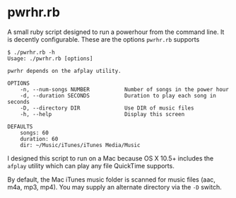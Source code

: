 pwrhr.rb
===========

A small ruby script designed to run a powerhour from the command line.
It is decently configurable. These are the options `pwrhr.rb` supports

```console
$ ./pwrhr.rb -h
Usage: ./pwrhr.rb [options]

pwrhr depends on the afplay utility.

OPTIONS
    -n, --num-songs NUMBER           Number of songs in the power hour
    -d, --duration SECONDS           Duration to play each song in seconds
    -D, --directory DIR              Use DIR of music files
    -h, --help                       Display this screen

DEFAULTS
    songs: 60
    duration: 60
    dir: ~/Music/iTunes/iTunes Media/Music
```

I designed this script to run on a Mac because OS X 10.5+ includes
the `afplay` utility which can play any file QuickTime supports.

By default, the Mac iTunes music folder is scanned for music files
(aac, m4a, mp3, mp4). You may supply an alternate directory via the
`-D` switch.
